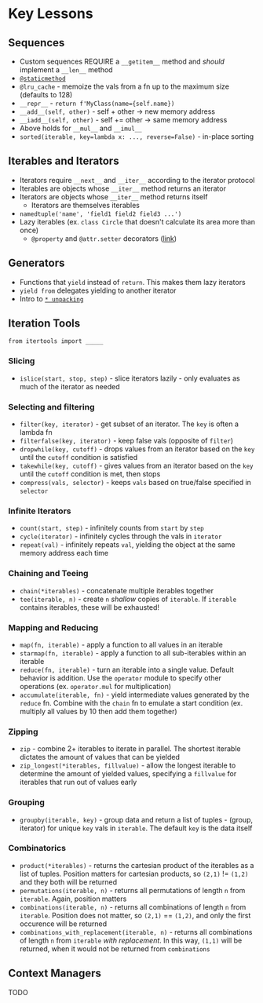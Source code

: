 Key Lessons
===========
## Sequences
- Custom sequences REQUIRE a `__getitem__` method and *should* implement a `__len__` method
- [`@staticmethod`](https://stackoverflow.com/questions/735975/static-methods-in-python)
- `@lru_cache` - memoize the vals from a fn up to the maximum size (defaults to 128)
- `__repr__` - `return f'MyClass(name={self.name})`
- `__add__(self, other)` - self + other -> new memory address
- `__iadd__(self, other)` - self += other -> same memory address
- Above holds for `__mul__` and `__imul__`
- `sorted(iterable, key=lambda x: ..., reverse=False)` - in-place sorting

## Iterables and Iterators
- Iterators require `__next__` and `__iter__` according to the iterator protocol
- Iterables are objects whose `__iter__` method returns an iterator
- Iterators are objects whose `__iter__` method returns itself
    - Iterators are themselves iterables
- `namedtuple('name', 'field1 field2 field3 ...')`
- Lazy iterables (ex. `class Circle` that doesn't calculate its area more than once)
    - `@property` and `@attr.setter` decorators ([link](https://www.geeksforgeeks.org/python-property-decorator-property/))

## Generators
- Functions that `yield` instead of `return`. This makes them lazy iterators
- `yield from` delegates yielding to another iterator
- Intro to [`* unpacking`](https://www.w3schools.com/python/python_tuples_unpack.asp)

## Iteration Tools
`from itertools import _____`

### Slicing
- `islice(start, stop, step)` - slice iterators lazily - only evaluates as much of the iterator as needed

### Selecting and filtering
- `filter(key, iterator)` - get subset of an iterator. The `key` is often a lambda fn
- `filterfalse(key, iterator)` - keep false vals (opposite of `filter`)
- `dropwhile(key, cutoff)` - drops values from an iterator based on the `key` until the `cutoff` condition is satisfied
- `takewhile(key, cutoff)` - gives values from an iterator based on the `key` until the `cutoff` condition is met, then stops
- `compress(vals, selector)` - keeps `vals` based on true/false specified in `selector`

### Infinite Iterators
- `count(start, step)` - infinitely counts from `start` by `step`
- `cycle(iterator)` - infinitely cycles through the vals in `iterator`
- `repeat(val)` - infinitely repeats `val`, yielding the object at the same memory address each time

### Chaining and Teeing
- `chain(*iterables)` - concatenate multiple iterables together
- `tee(iterable, n)` - create `n` *shallow* copies of `iterable`. If `iterable` contains iterables, these will be exhausted!

### Mapping and Reducing
- `map(fn, iterable)` - apply a function to all values in an iterable
- `starmap(fn, iterable)` - apply a function to all sub-iterables within an iterable
- `reduce(fn, iterable)` - turn an iterable into a single value. Default behavior is addition. Use the `operator` module to specify other operations (ex. `operator.mul` for multiplication)
- `accumulate(iterable, fn)` - yield intermediate values generated by the `reduce` fn. Combine with the `chain` fn to emulate a start condition (ex. multiply all values by 10 then add them together)

### Zipping
- `zip` - combine 2+ iterables to iterate in parallel. The shortest iterable dictates the amount of values that can be yielded
- `zip_longest(*iterables, fillvalue)` - allow the longest iterable to determine the amount of yielded values, specifying a `fillvalue` for iterables that run out of values early

### Grouping
- `groupby(iterable, key)` - group data and return a list of tuples - (group, iterator) for unique `key` vals in `iterable`. The default `key` is the data itself

### Combinatorics
- `product(*iterables)` - returns the cartesian product of the iterables as a list of tuples. Position matters for cartesian products, so `(2,1)` != `(1,2)` and they both will be returned
- `permutations(iterable, n)` - returns all permutations of length `n` from `iterable`. Again, position matters
- `combinations(iterable, n)` - returns all combinations of length `n` from `iterable`. Position does not matter, so `(2,1)` == `(1,2)`, and only the first occurence will be returned
- `combinations_with_replacement(iterable, n)` - returns all combinations of length `n` from `iterable` *with replacement*. In this way, `(1,1)` will be returned, when it would not be returned from `combinations`

## Context Managers
TODO
